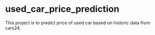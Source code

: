 # used_car_price_prediction
This  project is to predict price of used car based on historic data from cars24.
